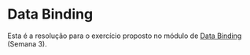 # Data Binding

Esta é a resolução para o exercício proposto no módulo de [Data Binding](https://github.com/NathanCarlos/turma-devschool-angular-pt-br/blob/master/modulos-e-data-binding.md#lista-de-exerc%C3%ADcios) (Semana 3).
